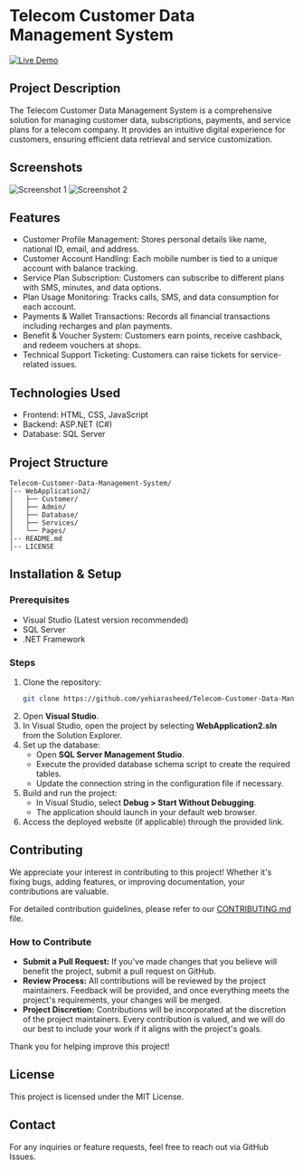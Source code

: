 # Telecom Customer Data Management System

[![Live Demo](https://img.shields.io/badge/Live%20Demo-Click%20Here-blue)](telecom-customer-app-azcycacucphyach6.italynorth-01.azurewebsites.net)

## Project Description
The Telecom Customer Data Management System is a comprehensive solution for managing customer data, subscriptions, payments, and service plans for a telecom company. It provides an intuitive digital experience for customers, ensuring efficient data retrieval and service customization.

## Screenshots
![Screenshot 1](PLACEHOLDER_FOR_SCREENSHOT_1)
![Screenshot 2](PLACEHOLDER_FOR_SCREENSHOT_2)

## Features
- Customer Profile Management: Stores personal details like name, national ID, email, and address.
- Customer Account Handling: Each mobile number is tied to a unique account with balance tracking.
- Service Plan Subscription: Customers can subscribe to different plans with SMS, minutes, and data options.
- Plan Usage Monitoring: Tracks calls, SMS, and data consumption for each account.
- Payments & Wallet Transactions: Records all financial transactions including recharges and plan payments.
- Benefit & Voucher System: Customers earn points, receive cashback, and redeem vouchers at shops.
- Technical Support Ticketing: Customers can raise tickets for service-related issues.

## Technologies Used
- Frontend: HTML, CSS, JavaScript
- Backend: ASP.NET (C#)
- Database: SQL Server

## Project Structure
```
Telecom-Customer-Data-Management-System/
│-- WebApplication2/
│   ├── Customer/
│   ├── Admin/
│   ├── Database/
│   ├── Services/
│   └── Pages/
│-- README.md
│-- LICENSE
```

## Installation & Setup
### Prerequisites
- Visual Studio (Latest version recommended)
- SQL Server
- .NET Framework

### Steps
1. Clone the repository:
   ```sh
   git clone https://github.com/yehiarasheed/Telecom-Customer-Data-Management-System.git
   ```
2. Open **Visual Studio**.
3. In Visual Studio, open the project by selecting **WebApplication2.sln** from the Solution Explorer.
4. Set up the database:
   - Open **SQL Server Management Studio**.
   - Execute the provided database schema script to create the required tables.
   - Update the connection string in the configuration file if necessary.
5. Build and run the project:
   - In Visual Studio, select **Debug > Start Without Debugging**.
   - The application should launch in your default web browser.
6. Access the deployed website (if applicable) through the provided link.

## Contributing
We appreciate your interest in contributing to this project! Whether it's fixing bugs, adding features, or improving documentation, your contributions are valuable.

For detailed contribution guidelines, please refer to our [CONTRIBUTING.md](CONTRIBUTING.md) file.

### How to Contribute
- **Submit a Pull Request:** If you've made changes that you believe will benefit the project, submit a pull request on GitHub.
- **Review Process:** All contributions will be reviewed by the project maintainers. Feedback will be provided, and once everything meets the project's requirements, your changes will be merged.
- **Project Discretion:** Contributions will be incorporated at the discretion of the project maintainers. Every contribution is valued, and we will do our best to include your work if it aligns with the project's goals.

Thank you for helping improve this project!

## License
This project is licensed under the MIT License.

## Contact
For any inquiries or feature requests, feel free to reach out via GitHub Issues.

